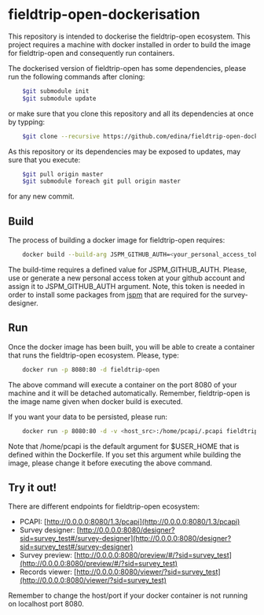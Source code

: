 # fieldtrip-open-dockerisation

This repository is intended to dockerise the fieldtrip-open ecosystem. This project requires a machine with docker installed
in order to build the image for fieldtrip-open and consequently run containers.

The dockerised version of fieldtrip-open has some dependencies, please run the following commands after cloning:
```bash
	$git submodule init
	$git submodule update
```
or make sure that you clone this repository and all its dependencies at once by typping:
```bash
	$git clone --recursive https://github.com/edina/fieldtrip-open-dockerisation.git 
```

As this repository or its dependencies may be exposed to updates, may sure that you execute:

```bash
	$git pull origin master
	$git submodule foreach git pull origin master
```

for any new commit.

## Build

The process of building a docker image for fieldtrip-open requires:

```bash
	docker build --build-arg JSPM_GITHUB_AUTH=<your_personal_access_token> -t fieldtrip-open .
```

The build-time requires a defined value for JSPM_GITHUB_AUTH. Please, use or generate a new personal access token at your github account
and assign it to JSPM_GITHUB_AUTH argument. Note, this token is needed in order to install some packages from [jspm](http://jspm.io/) that are 
required for the survey-designer.

## Run

Once the docker image has been built, you will be able to create a container that runs the fieldtrip-open ecosystem. Please,
type:

```bash
	docker run -p 8080:80 -d fieldtrip-open
```

The above command will execute a container on the port 8080 of your machine and it will be detached automatically. Remember,
fieldtrip-open is the image name given when docker build is executed.

If you want your data to be persisted, please run:

```bash
	docker run -p 8080:80 -d -v <host_src>:/home/pcapi/.pcapi fieldtrip-open
```

Note that /home/pcapi is the default argument for $USER_HOME that is defined within the Dockerfile. If you set this argument
while building the image, please change it before executing the above command.

## Try it out!

There are different endpoints for fieldtrip-open ecosystem:

* PCAPI: [http://0.0.0.0:8080/1.3/pcapi](http://0.0.0.0:8080/1.3/pcapi)
* Survey designer: [http://0.0.0.0:8080/designer?sid=survey_test#/survey-designer](http://0.0.0.0:8080/designer?sid=survey_test#/survey-designer)
* Survey preview: [http://0.0.0.0:8080/preview/#/?sid=survey_test](http://0.0.0.0:8080/preview/#/?sid=survey_test)
* Records viewer: [http://0.0.0.0:8080/viewer/?sid=survey_test](http://0.0.0.0:8080/viewer/?sid=survey_test)

Remember to change the host/port if your docker container is not running on localhost port 8080.



